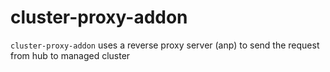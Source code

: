 # cluster-proxy-addon

`cluster-proxy-addon` uses a reverse proxy server (anp) to send the request from hub to managed cluster

